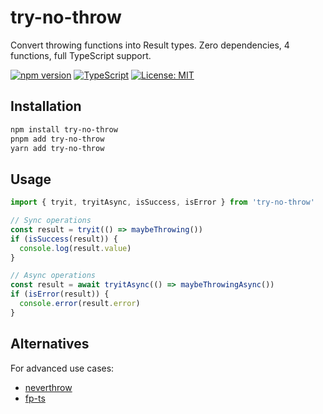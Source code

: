 # try-no-throw

Convert throwing functions into Result types. Zero dependencies, 4 functions, full TypeScript support.

[![npm version](https://badge.fury.io/js/try-no-throw.svg)](https://badge.fury.io/js/try-no-throw)
[![TypeScript](https://img.shields.io/badge/TypeScript-Ready-blue.svg)](https://www.typescriptlang.org/)
[![License: MIT](https://img.shields.io/badge/License-MIT-yellow.svg)](https://opensource.org/licenses/MIT)

## Installation

```bash
npm install try-no-throw
pnpm add try-no-throw
yarn add try-no-throw
```

## Usage

```typescript
import { tryit, tryitAsync, isSuccess, isError } from 'try-no-throw'

// Sync operations
const result = tryit(() => maybeThrowing())
if (isSuccess(result)) {
  console.log(result.value)
}

// Async operations
const result = await tryitAsync(() => maybeThrowingAsync())
if (isError(result)) {
  console.error(result.error)
}
```

## Alternatives

For advanced use cases:

- [neverthrow](https://github.com/supermacro/neverthrow)
- [fp-ts](https://github.com/gcanti/fp-ts)
